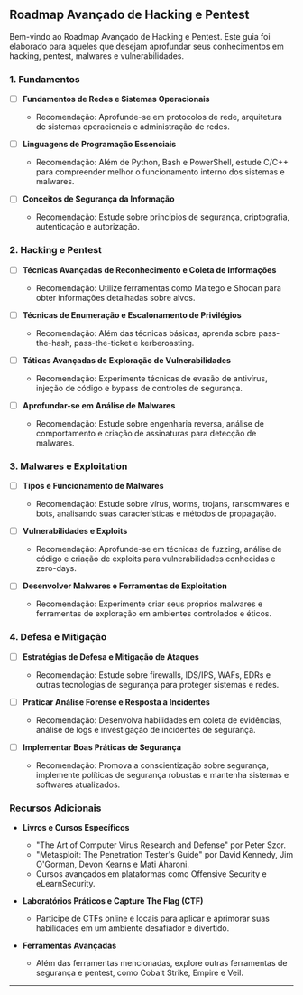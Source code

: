 ## Roadmap Avançado de Hacking e Pentest

Bem-vindo ao Roadmap Avançado de Hacking e Pentest. Este guia foi elaborado para aqueles que desejam aprofundar seus conhecimentos em hacking, pentest, malwares e vulnerabilidades.

### 1. Fundamentos

- [ ] **Fundamentos de Redes e Sistemas Operacionais**
  - Recomendação: Aprofunde-se em protocolos de rede, arquitetura de sistemas operacionais e administração de redes.

- [ ] **Linguagens de Programação Essenciais**
  - Recomendação: Além de Python, Bash e PowerShell, estude C/C++ para compreender melhor o funcionamento interno dos sistemas e malwares.

- [ ] **Conceitos de Segurança da Informação**
  - Recomendação: Estude sobre princípios de segurança, criptografia, autenticação e autorização.

### 2. Hacking e Pentest

- [ ] **Técnicas Avançadas de Reconhecimento e Coleta de Informações**
  - Recomendação: Utilize ferramentas como Maltego e Shodan para obter informações detalhadas sobre alvos.

- [ ] **Técnicas de Enumeração e Escalonamento de Privilégios**
  - Recomendação: Além das técnicas básicas, aprenda sobre pass-the-hash, pass-the-ticket e kerberoasting.

- [ ] **Táticas Avançadas de Exploração de Vulnerabilidades**
  - Recomendação: Experimente técnicas de evasão de antivírus, injeção de código e bypass de controles de segurança.

- [ ] **Aprofundar-se em Análise de Malwares**
  - Recomendação: Estude sobre engenharia reversa, análise de comportamento e criação de assinaturas para detecção de malwares.

### 3. Malwares e Exploitation

- [ ] **Tipos e Funcionamento de Malwares**
  - Recomendação: Estude sobre vírus, worms, trojans, ransomwares e bots, analisando suas características e métodos de propagação.

- [ ] **Vulnerabilidades e Exploits**
  - Recomendação: Aprofunde-se em técnicas de fuzzing, análise de código e criação de exploits para vulnerabilidades conhecidas e zero-days.

- [ ] **Desenvolver Malwares e Ferramentas de Exploitation**
  - Recomendação: Experimente criar seus próprios malwares e ferramentas de exploração em ambientes controlados e éticos.

### 4. Defesa e Mitigação

- [ ] **Estratégias de Defesa e Mitigação de Ataques**
  - Recomendação: Estude sobre firewalls, IDS/IPS, WAFs, EDRs e outras tecnologias de segurança para proteger sistemas e redes.

- [ ] **Praticar Análise Forense e Resposta a Incidentes**
  - Recomendação: Desenvolva habilidades em coleta de evidências, análise de logs e investigação de incidentes de segurança.

- [ ] **Implementar Boas Práticas de Segurança**
  - Recomendação: Promova a conscientização sobre segurança, implemente políticas de segurança robustas e mantenha sistemas e softwares atualizados.


### Recursos Adicionais

- **Livros e Cursos Específicos**
  - "The Art of Computer Virus Research and Defense" por Peter Szor.
  - "Metasploit: The Penetration Tester's Guide" por David Kennedy, Jim O'Gorman, Devon Kearns e Mati Aharoni.
  - Cursos avançados em plataformas como Offensive Security e eLearnSecurity.

- **Laboratórios Práticos e Capture The Flag (CTF)**
  - Participe de CTFs online e locais para aplicar e aprimorar suas habilidades em um ambiente desafiador e divertido.

- **Ferramentas Avançadas**
  - Além das ferramentas mencionadas, explore outras ferramentas de segurança e pentest, como Cobalt Strike, Empire e Veil.

---